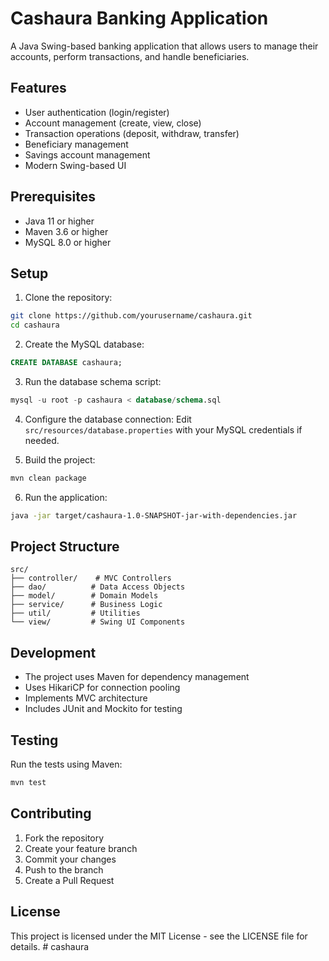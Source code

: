 # Cashaura Banking Application

A Java Swing-based banking application that allows users to manage their accounts, perform transactions, and handle beneficiaries.

## Features

- User authentication (login/register)
- Account management (create, view, close)
- Transaction operations (deposit, withdraw, transfer)
- Beneficiary management
- Savings account management
- Modern Swing-based UI

## Prerequisites

- Java 11 or higher
- Maven 3.6 or higher
- MySQL 8.0 or higher

## Setup

1. Clone the repository:
```bash
git clone https://github.com/yourusername/cashaura.git
cd cashaura
```

2. Create the MySQL database:
```sql
CREATE DATABASE cashaura;
```

3. Run the database schema script:
```sql
mysql -u root -p cashaura < database/schema.sql
```

4. Configure the database connection:
Edit `src/resources/database.properties` with your MySQL credentials if needed.

5. Build the project:
```bash
mvn clean package
```

6. Run the application:
```bash
java -jar target/cashaura-1.0-SNAPSHOT-jar-with-dependencies.jar
```

## Project Structure

```
src/
├── controller/    # MVC Controllers
├── dao/          # Data Access Objects
├── model/        # Domain Models
├── service/      # Business Logic
├── util/         # Utilities
└── view/         # Swing UI Components
```

## Development

- The project uses Maven for dependency management
- Uses HikariCP for connection pooling
- Implements MVC architecture
- Includes JUnit and Mockito for testing

## Testing

Run the tests using Maven:
```bash
mvn test
```

## Contributing

1. Fork the repository
2. Create your feature branch
3. Commit your changes
4. Push to the branch
5. Create a Pull Request

## License

This project is licensed under the MIT License - see the LICENSE file for details. #   c a s h a u r a  
 